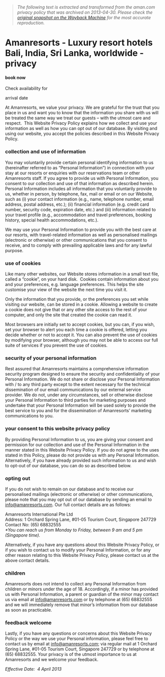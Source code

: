 > *The following text is extracted and transformed from the aman.com privacy policy that was archived on 2013-04-30. Please check the [original snapshot on the Wayback Machine](https://web.archive.org/web/20130430045645id_/http%3A//www.amanresorts.com/privacypolicy.aspx) for the most accurate reproduction.*

# Amanresorts - Luxury resort hotels Bali, India, Sri Lanka, worldwide - privacy

#### book now

Check availability for   
  


arrival date    

At Amanresorts, we value your privacy. We are grateful for the trust that you place in us and want you to know that the information you share with us will be treated the same way we treat our guests – with the utmost care and respect.  This Website Privacy Policy explains how we collect and use your information as well as how you can opt out of our database. By visiting and using our website, you accept the policies described in this Website Privacy Policy.

### collection and use of information

You may voluntarily provide certain personal identifying information to us (hereinafter referred to as “Personal Information”) in connection with your stay at our resorts or enquiries with our reservations team or other Amanresorts staff. If you agree to provide us with Personal Information, you consent to our collection and use of that information as described herein. Personal Information includes all information that you voluntarily provide to us, whether in person, by telephone, fax, mail or email or on our Website, such as (i) your contact information (e.g., name, telephone number, email address, postal address, etc.); (ii) financial information (e.g. credit card number, security code, expiration date, etc.) and (iii) information related to your travel profile (e.g., accommodation and travel preferences, booking history, special health accommodations, etc.).

We may use your Personal Information to provide you with the best care at our resorts, with travel-related information as well as personalised mailings (electronic or otherwise) or other communications that you consent to receive, and to comply with prevailing applicable laws and for any lawful purpose.

### use of cookies

Like many other websites, our Website stores information in a small text file, called a “cookie”, on your hard disk.  Cookies contain information about you and your preferences, e.g. language preferences. This helps the site customise your view of the website the next time you visit it.

Only the information that you provide, or the preferences you set while visiting our website, can be stored in a cookie. Allowing a website to create a cookie does not give that or any other site access to the rest of your computer, and only the site that created the cookie can read it.

Most browsers are initially set to accept cookies, but you can, if you wish, set your browser to alert you each time a cookie is offered, letting you decide whether or not to accept it. You can also prevent the use of cookies by modifying your browser, although you may not be able to access our full suite of services if you prevent the use of cookies.

### security of your personal information

Rest assured that Amanresorts maintains a comprehensive information security program designed to ensure the security and confidentiality of your Personal Information. We do not share or disclose your Personal Information with / to any third party except to the extent necessary for the technical dissemination of our email communications by our external service provider. We do not, under any circumstances, sell or otherwise disclose your Personal Information to third parties for marketing purposes and undertake that your Personal Information will be used solely to provide the best service to you and for the dissemination of Amanresorts’ marketing communications to you.

### your consent to this website privacy policy

By providing Personal Information to us, you are giving your consent and permission for our collection and use of the Personal Information in the manner stated in this Website Privacy Policy. If you do not agree to the uses stated in this Policy, please do not provide us with any Personal Information. Alternatively, if you have already provided such information to us and wish to opt-out of our database, you can do so as described below.

### opting out

If you do not wish to remain on our database and to receive our personalised mailings (electronic or otherwise) or other communications, please note that you may opt out of our database by sending an email to info@amanresorts.com. Our full contact details are as follows:

Amanresorts International Pte Ltd  
Address: 1 Orchard Spring Lane, #01-05 Tourism Court, Singapore 247729  
Contact No: (65) 68832555  
 _*You can reach us from Monday to Friday, between 9 am and 5 pm (Singapore time)._

Alternatively, if you have any questions about this Website Privacy Policy, or if you wish to contact us to modify your Personal Information, or for any other reason relating to this Website Privacy Policy, please contact us at the above contact details.

### children

Amanresorts does not intend to collect any Personal Information from children or minors under the age of 18. Accordingly, if a minor has provided us with Personal Information, a parent or guardian of the minor may contact us via email at [info@amanresorts.com](mailto:info@amanresorts.com) or by telephone at (65) 68832555 and we will immediately remove that minor’s information from our database as soon as practicable.

### feedback welcome

Lastly, if you have any questions or concerns about this Website Privacy Policy or the way we use your Personal information, please feel free to contact us by email at [info@amanresorts.com](mailto:info@amanresorts.com); via regular mail at 1 Orchard Spring Lane, #01-05 Tourism Court, Singapore 247729 or by telephone at (65) 68832555. Your privacy is of the utmost importance to us at Amanresorts and we welcome your feedback.

 _Effective Date:  4 April 2013_
